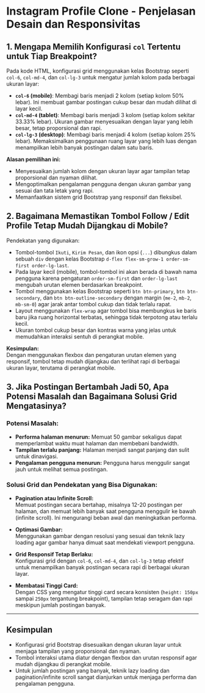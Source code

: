 # Instagram Profile Clone - Penjelasan Desain dan Responsivitas

## 1. Mengapa Memilih Konfigurasi `col` Tertentu untuk Tiap Breakpoint?

Pada kode HTML, konfigurasi grid menggunakan kelas Bootstrap seperti `col-6`, `col-md-4`, dan `col-lg-3` untuk mengatur jumlah kolom pada berbagai ukuran layar:

- **`col-6` (mobile)**: Membagi baris menjadi 2 kolom (setiap kolom 50% lebar). Ini membuat gambar postingan cukup besar dan mudah dilihat di layar kecil.
- **`col-md-4` (tablet)**: Membagi baris menjadi 3 kolom (setiap kolom sekitar 33.33% lebar). Ukuran gambar menyesuaikan dengan layar yang lebih besar, tetap proporsional dan rapi.
- **`col-lg-3` (desktop)**: Membagi baris menjadi 4 kolom (setiap kolom 25% lebar). Memaksimalkan penggunaan ruang layar yang lebih luas dengan menampilkan lebih banyak postingan dalam satu baris.

**Alasan pemilihan ini:**

- Menyesuaikan jumlah kolom dengan ukuran layar agar tampilan tetap proporsional dan nyaman dilihat.
- Mengoptimalkan pengalaman pengguna dengan ukuran gambar yang sesuai dan tata letak yang rapi.
- Memanfaatkan sistem grid Bootstrap yang responsif dan fleksibel.

## 2. Bagaimana Memastikan Tombol Follow / Edit Profile Tetap Mudah Dijangkau di Mobile?

Pendekatan yang digunakan:

- Tombol-tombol `Ikuti`, `Kirim Pesan`, dan ikon opsi (`...`) dibungkus dalam sebuah `div` dengan kelas Bootstrap `d-flex flex-sm-grow-1 order-sm-first order-lg-last`.
- Pada layar kecil (mobile), tombol-tombol ini akan berada di bawah nama pengguna karena pengaturan `order-sm-first` dan `order-lg-last` mengubah urutan elemen berdasarkan breakpoint.
- Tombol menggunakan kelas Bootstrap seperti `btn btn-primary`, `btn btn-secondary`, dan `btn btn-outline-secondary` dengan margin (`me-2`, `mb-2`, `mb-sm-0`) agar jarak antar tombol cukup dan tidak terlalu rapat.
- Layout menggunakan `flex-wrap` agar tombol bisa membungkus ke baris baru jika ruang horizontal terbatas, sehingga tidak terpotong atau terlalu kecil.
- Ukuran tombol cukup besar dan kontras warna yang jelas untuk memudahkan interaksi sentuh di perangkat mobile.

**Kesimpulan:**  
Dengan menggunakan flexbox dan pengaturan urutan elemen yang responsif, tombol tetap mudah dijangkau dan terlihat rapi di berbagai ukuran layar, terutama di perangkat mobile.

## 3. Jika Postingan Bertambah Jadi 50, Apa Potensi Masalah dan Bagaimana Solusi Grid Mengatasinya?

### Potensi Masalah:

- **Performa halaman menurun:** Memuat 50 gambar sekaligus dapat memperlambat waktu muat halaman dan membebani bandwidth.
- **Tampilan terlalu panjang:** Halaman menjadi sangat panjang dan sulit untuk dinavigasi.
- **Pengalaman pengguna menurun:** Pengguna harus menggulir sangat jauh untuk melihat semua postingan.

### Solusi Grid dan Pendekatan yang Bisa Digunakan:

- **Pagination atau Infinite Scroll:**  
  Memuat postingan secara bertahap, misalnya 12-20 postingan per halaman, dan memuat lebih banyak saat pengguna menggulir ke bawah (infinite scroll). Ini mengurangi beban awal dan meningkatkan performa.

- **Optimasi Gambar:**  
  Menggunakan gambar dengan resolusi yang sesuai dan teknik lazy loading agar gambar hanya dimuat saat mendekati viewport pengguna.

- **Grid Responsif Tetap Berlaku:**  
  Konfigurasi grid dengan `col-6`, `col-md-4`, dan `col-lg-3` tetap efektif untuk menampilkan banyak postingan secara rapi di berbagai ukuran layar.

- **Membatasi Tinggi Card:**  
  Dengan CSS yang mengatur tinggi card secara konsisten (`height: 150px` sampai `250px` tergantung breakpoint), tampilan tetap seragam dan rapi meskipun jumlah postingan banyak.

---

## Kesimpulan

- Konfigurasi grid Bootstrap disesuaikan dengan ukuran layar untuk menjaga tampilan yang proporsional dan nyaman.
- Tombol interaksi utama diatur dengan flexbox dan urutan responsif agar mudah dijangkau di perangkat mobile.
- Untuk jumlah postingan yang banyak, teknik lazy loading dan pagination/infinite scroll sangat dianjurkan untuk menjaga performa dan pengalaman pengguna.